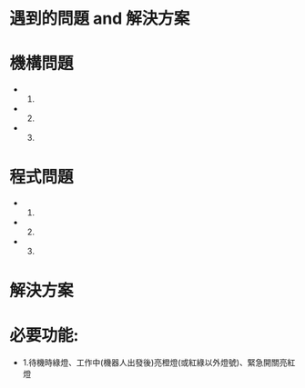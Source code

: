 # 遇到的問題 and 解決方案
# 機構問題
- 1.
- 2.
- 3.
# 程式問題
- 1.
- 2.
- 3.
# 解決方案
# 必要功能:
- 1.待機時綠燈、工作中(機器人出發後)亮橙燈(或紅綠以外燈號)、緊急開關亮紅燈

